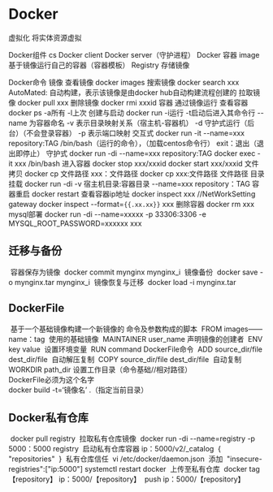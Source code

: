 # Docker

虚拟化
	将实体资源虚拟

Docker组件
	cs
	Docker client
	Docker server（守护进程）
	Docker 容器
	image
		基于镜像运行自己的容器（容器模板）
	Registry
		存储镜像
	
Docker命令
	镜像
		查看镜像
			docker images
		搜索镜像
			docker search xxx
			AutoMated:
				自动构建，表示该镜像是由docker hub自动构建流程创建的
		拉取镜像
			docker pull xxx
		删除镜像
			docker rmi xxxid
	容器
		通过镜像运行
		查看容器
			docker ps
				-a所有
				-l上次
		创建与启动
			docker run
				-i运行
				-t启动后进入其命令行
				--name 为容器命名
				-v 表示目录映射关系（宿主机-容器机）
				-d 守护式运行（后台）（不会登录容器）
				-p 表示端口映射
				交互式
					docker run -it --name=xxx repository:TAG /bin/bash（运行的命令），（加载centos命令行）
					exit：退出（退出即停止）
				守护式
					docker run -di --name=xxx repository:TAG 
					docker exec -it xxx /bin/bash 进入容器
					docker stop xxx/xxxid
					docker start xxx/xxxid
				文件拷贝
					docker cp 文件路径 xxx：文件路径
					docker cp xxx:文件路径 文件路径
				目录挂载
					docker run -di -v 宿主机目录:容器目录 --name=xxx repository：TAG
				容器重启
					docker restart
				查看容器ip地址
					docker inspect xxx
					//NetWorkSetting gateway
					docker inspect --format=`{{.xx.xx}}` xxx
				删除容器
					docker rm xxx
				mysql部署
					docker run -di --name=xxxxx -p 33306:3306 -e MYSQL_ROOT_PASSWORD=xxxxxx xxx
	

## 迁移与备份
​	容器保存为镜像
​		docker commit mynginx mynginx_i
​	镜像备份
​		docker save -o mynginx.tar mynginx_i
​	镜像恢复与迁移
​		docker load -i mynginx.tar
## DockerFile
​	基于一个基础镜像构建一个新镜像的 命令及参数构成的脚本
​		FROM images——name：tag
​			使用的基础镜像
​		MAINTAINER user_name 
​			声明镜像的创建者
​		ENV key value
​			设置环境变量
​		RUN command
​			DockerFile命令
​		ADD source_dir/file dest_dir/file
​			自动解压复制
​		COPY source_dir/file dest_dir/file
​			自动复制
​		WORKDIR path_dir
​			设置工作目录（命令基础//相对路径）
​			
​		DockerFile必须为这个名字
​		
​		docker build -t=‘镜像名’ .（指定当前目录）

## Docker私有仓库
​	docker pull registry
​		拉取私有仓库镜像
​	docker run -di --name=registry -p 5000：5000 registry
​		启动私有仓库容器
​	ip：5000/v2/_catalog
​		{
​			"repositories"
​		}
​	私有仓库信任
​		vi /etc/docker/daemon.json
​		添加
​			"insecure-registries":["ip:5000"]
​		systemctl restart docker
​	上传至私有仓库
​		docker tag 【repository】 ip：5000/【repository】
​		push ip：5000/【repository】


​		
​		
​		
​		
​		
​		
​		